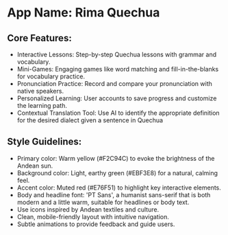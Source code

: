 # **App Name**: Rima Quechua

## Core Features:

- Interactive Lessons: Step-by-step Quechua lessons with grammar and vocabulary.
- Mini-Games: Engaging games like word matching and fill-in-the-blanks for vocabulary practice.
- Pronunciation Practice: Record and compare your pronunciation with native speakers.
- Personalized Learning: User accounts to save progress and customize the learning path.
- Contextual Translation Tool: Use AI to identify the appropriate definition for the desired dialect given a sentence in Quechua

## Style Guidelines:

- Primary color: Warm yellow (#F2C94C) to evoke the brightness of the Andean sun.
- Background color: Light, earthy green (#EBF3E8) for a natural, calming feel.
- Accent color: Muted red (#E76F51) to highlight key interactive elements.
- Body and headline font: 'PT Sans', a humanist sans-serif that is both modern and a little warm, suitable for headlines or body text.
- Use icons inspired by Andean textiles and culture.
- Clean, mobile-friendly layout with intuitive navigation.
- Subtle animations to provide feedback and guide users.